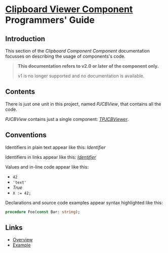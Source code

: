# [Clipboard Viewer Component](../CBView.md) Programmers' Guide

## Introduction

This section of the _Clipboard Component Component_ documentation focusses on describing the usage of components's code.

> **This documentation refers to v2.0 or later of the component only.**
>
> v1 is no longer supported and no documentation is available.

## Contents

There is just one unit in this project, named _PJCBView_, that contains all the code.

_PJCBView_ contains just a single component: [_TPJCBViewer_](./API/TPJCBViewer.md).

## Conventions

Identifiers in plain text appear like this: _Identifier_

Identifiers in links appear like this: [_Identifier_](#conventions)

Values and in-line code appear like this:

* `42`
* `'text'`
* _True_
* `X := 42;`

Declarations and source code examples appear syntax highlighted like this:

```pascal
procedure Foo(const Bar: string);
```

## Links

* [Overview](./Overview.md)
* [Example](./Example.md)

